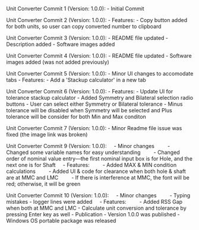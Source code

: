 Unit Converter Commit 1 (Version: 1.0.0):
    - Initial Commit

Unit Converter Commit 2 (Version: 1.0.0):
    - Features:
        - Copy button added for both units, so user can copy converted number to clipboard

Unit Converter Commit 3 (Version: 1.0.0):
    - README file updated
        - Description added
        - Software images added

Unit Converter Commit 4 (Version: 1.0.0):
    - README file updated
        - Software images added (was not added previously)

Unit Converter Commit 5 (Version: 1.0.0):
    - Minor UI changes to accomodate tabs 
    - Features:
        - Add a 'Stackup calculator' in a new tab

Unit Converter Commit 6 (Version: 1.0.0):
    - Features:
        - Update UI for tolerance stackup calculator
        - Added Symmetry and Bilateral selection radio buttons
        - User can select either Symmetry or Bilateral tolerance
        - Minus tolerance will be disabled when Symmetry will be selected and Plus tolerance will be consider for both Min and Max conditon

Unit Converter Commit 7 (Version: 1.0.0):
    - Minor Readme file issue was fixed (the image link was broken)

Unit Converter Commit 9 (Version: 1.0.0):
    - Minor changes
        - Changed some variable names for easy understanding
        - Changed order of nominal value entry—the first nominal input box is for Hole, and the next one is for Shaft
    - Features:
        - Added MAX & MIN condition calculations
        - Added UI & code for clearance when both hole & shaft are at MMC and LMC
        - If there is interference at MMC, the font will be red; otherwise, it will be green

Unit Converter Commit 10 (Version: 1.0.0):
    - Minor changes
        - Typing mistakes
        - logger lines were added
    - Features:
        - Added RSS Gap when both at MMC and LMC
        - Calculate unit conversion and tolerance by pressing Enter key as well
    - Publication
        - Version 1.0.0 was published
        - Windows OS portable package was released
    